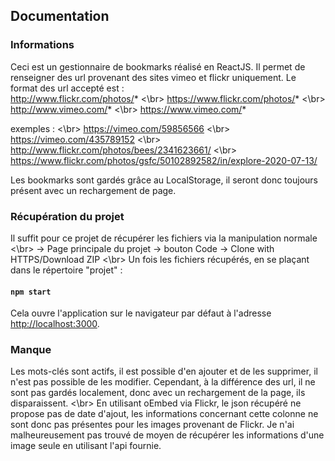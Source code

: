 ## Documentation

### Informations

Ceci est un gestionnaire de bookmarks réalisé en ReactJS. Il permet de renseigner des url provenant des sites vimeo et flickr uniquement. Le format des url accepté est : <br/>
http://www.flickr.com/photos/* <\br>
https://www.flickr.com/photos/* <\br>
http://www.vimeo.com/* <\br>
https://www.vimeo.com/* 

exemples : <\br>
https://vimeo.com/59856566 <\br>
https://vimeo.com/435789152 <\br>
http://www.flickr.com/photos/bees/2341623661/ <\br>
https://www.flickr.com/photos/gsfc/50102892582/in/explore-2020-07-13/ 

Les bookmarks sont gardés grâce au LocalStorage, il seront donc toujours présent avec un rechargement de page.

### Récupération du projet

Il suffit pour ce projet de récupérer les fichiers via la manipulation normale <\br>
-> Page principale du projet -> bouton Code -> Clone with HTTPS/Download ZIP <\br>
Un fois les fichiers récupérés, en se plaçant dans le répertoire "projet" :

#### `npm start`

Cela ouvre l'application sur le navigateur par défaut à l'adresse [http://localhost:3000](http://localhost:3000).

### Manque

Les mots-clés sont actifs, il est possible d'en ajouter et de les supprimer, il n'est pas possible de les modifier. Cependant, à la différence des url, il ne sont pas gardés localement, donc avec un rechargement de la page, ils disparaissent. <\br>
En utilisant oEmbed via Flickr, le json récupéré ne propose pas de date d'ajout, les informations concernant cette colonne ne sont donc pas présentes pour les images provenant de Flickr. Je n'ai malheureusement pas trouvé de moyen de récupérer les informations d'une image seule en utilisant l'api fournie.
